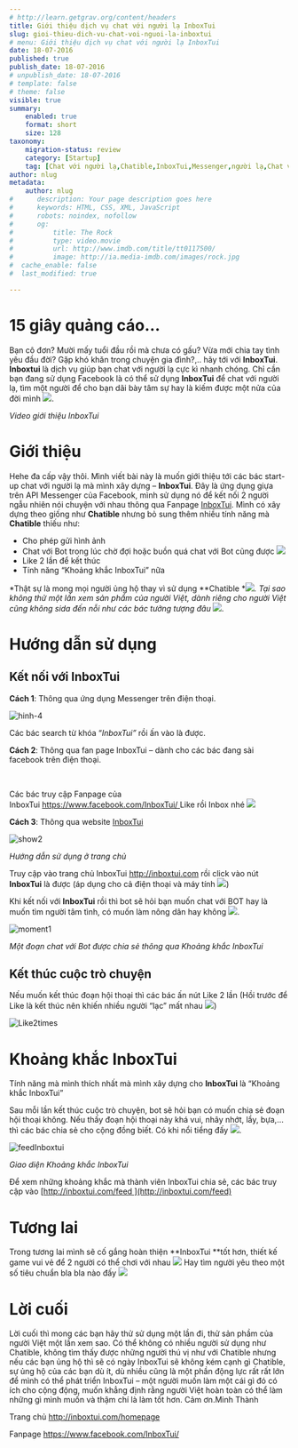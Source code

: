 ```yaml
---
# http://learn.getgrav.org/content/headers
title: Giới thiệu dịch vụ chat với người lạ InboxTui
slug: gioi-thieu-dich-vu-chat-voi-nguoi-la-inboxtui
# menu: Giới thiệu dịch vụ chat với người lạ InboxTui
date: 18-07-2016
published: true
publish_date: 18-07-2016
# unpublish_date: 18-07-2016
# template: false
# theme: false
visible: true
summary:
    enabled: true
    format: short
    size: 128
taxonomy:
    migration-status: review
    category: [Startup]
    tag: [Chat với người lạ,Chatible,InboxTui,Messenger,người lạ,Chat với người lạ,Chatible,InboxTui,Messenger,người lạ]
author: nlug
metadata:
    author: nlug
#      description: Your page description goes here
#      keywords: HTML, CSS, XML, JavaScript
#      robots: noindex, nofollow
#      og:
#          title: The Rock
#          type: video.movie
#          url: http://www.imdb.com/title/tt0117500/
#          image: http://ia.media-imdb.com/images/rock.jpg
#  cache_enable: false
#  last_modified: true

---
```


# 15 giây quảng cáo…

Bạn cô đơn? Mười mấy tuổi đầu rồi mà chưa có gấu? Vừa mới chia tay tình yêu đầu đời? Gặp khó khăn trong chuyện gia đình?,.. hãy tới với **InboxTui**. **Inboxtui** là dịch vụ giúp bạn chat với người lạ cực kì nhanh chóng. Chỉ cần bạn đang sử dụng Facebook là có thể sử dụng **InboxTui** để chat với người lạ, tìm một người để cho bạn dãi bày tâm sự hay là kiếm được một nửa của đời mình ![](http://cuthanh.com/wp-content/uploads/lm-easy-emoticons/emoticons-custom/9ea612b30dc12f06939a01c96f151dc3.png).

*Video giới thiệu InboxTui*

# Giới thiệu

Hehe đa cấp vậy thôi. Mình viết bài này là muốn giới thiệu tới các bác start-up chat với người lạ mà mình xây dựng – **InboxTui**. Đây là ứng dụng giựa trên API Messenger của Facebook, mình sử dụng nó để kết nối 2 người ngẫu nhiên nói chuyện với nhau thông qua Fanpage [InboxTui](https://www.facebook.com/InboxTui/). Mình có xây dựng theo giống như **Chatible** nhưng bỏ sung thêm nhiều tính năng mà **Chatible** thiếu như:

- Cho phép gửi hình ảnh
- Chat với Bot trong lúc chờ đợi hoặc buồn quá chat với Bot cũng được ![](http://cuthanh.com/wp-content/uploads/lm-easy-emoticons/emoticons-custom/b5832fef30eaf55643c1756ec601702d.png)
- Like 2 lần để kết thúc
- Tính năng “Khoảng khắc InboxTui” nữa

*Thật sự là mong mọi người ủng hộ thay vì sử dụng **Chatible **![](http://cuthanh.com/wp-content/uploads/lm-easy-emoticons/emoticons-custom/a2295eb38bfeb56ab060aaf8e4bd2315.png). Tại sao không thử một lần xem sản phẩm của người Việt, dành riêng cho người Việt cũng không sida đến nỗi như các bác tưởng tượng đâu ![](http://cuthanh.com/wp-content/uploads/lm-easy-emoticons/emoticons-custom/4e8a1167e4ebd4920705549439e77db2.png).*

# Hướng dẫn sử dụng

## Kết nối với InboxTui

**Cách 1**: Thông qua ứng dụng Messenger trên điện thoại.

![hinh-4](http://cuthanh.com/wp-content/uploads/2016/07/hinh-4-547x1024.png)

Các bác search từ khóa “*InboxTui”* rồi ấn vào là được.

**Cách 2**: Thông qua fan page InboxTui – dành cho các bác đang sài facebook trên điện thoại.

 

Các bác truy cập Fanpage của InboxTui [https://www.facebook.com/InboxTui/ ](https://www.facebook.com/InboxTui/)Like rồi Inbox nhé ![](http://cuthanh.com/wp-content/uploads/lm-easy-emoticons/emoticons-custom/4496791ae48b92a081a170ec56c63f89.png)

**Cách 3**: Thông qua website [InboxTui](http://inboxtui.com/homepage)

![show2](http://cuthanh.com/wp-content/uploads/2016/07/show2.png)

*Hướng dẫn sử dụng ở trang chủ*

Truy cập vào trang chủ InboxTui <http://inboxtui.com> rồi click vào nút **InboxTui** là được (áp dụng cho cả điện thoại và máy tính ![](http://cuthanh.com/wp-content/uploads/lm-easy-emoticons/emoticons-custom/b5832fef30eaf55643c1756ec601702d.png))

Khi kết nối với **InboxTui** rồi thì bot sẽ hỏi bạn muốn chat với BOT hay là muốn tìm người tâm tình, có muốn làm nông dân hay không ![](http://cuthanh.com/wp-content/uploads/lm-easy-emoticons/emoticons-custom/071f21ef208c6035f370d855d4767207.png).

![moment1](http://cuthanh.com/wp-content/uploads/2016/07/moment1.png)

*Một đoạn chat với Bot được chia sẻ thông qua Khoảng khắc InboxTui*

## Kết thúc cuộc trò chuyện

Nếu muốn kết thúc đoạn hội thoại thì các bác ấn nút Like 2 lần (Hồi trước để Like là kết thúc nên khiến nhiều người “lạc” mất nhau ![](http://cuthanh.com/wp-content/uploads/lm-easy-emoticons/emoticons-custom/4496791ae48b92a081a170ec56c63f89.png))

![Like2times](http://cuthanh.com/wp-content/uploads/2016/07/Like2times.png)

# Khoảng khắc InboxTui

Tính năng mà mình thích nhất mà mình xây dựng cho **InboxTui** là “Khoảng khắc InboxTui”

Sau mỗi lần kết thúc cuộc trò chuyện, bot sẽ hỏi bạn có muốn chia sẻ đoạn hội thoại không. Nếu thấy đoạn hội thoại này khá vui, nhây nhớt, lầy, bựa,… thì các bác chia sẻ cho cộng đồng biết. Có khi nổi tiểng đấy ![](http://cuthanh.com/wp-content/uploads/lm-easy-emoticons/emoticons-custom/e773a3d2ab3e30301da6f0ecd8153a76.png).

![feedInboxtui](http://cuthanh.com/wp-content/uploads/2016/07/feedInboxtui.png)

*Giao diện Khoảng khắc InboxTui*

Để xem những khoảng khắc mà thành viên InboxTui chia sẻ, các bác truy cập vào [http://inboxtui.com/feed ](http://inboxtui.com/feed)

# Tương lai

Trong tương lai mình sẽ cố gắng hoàn thiện **InboxTui **tốt hơn, thiết kế game vui vẻ để 2 người có thể chơi với nhau ![](http://cuthanh.com/wp-content/uploads/lm-easy-emoticons/emoticons-custom/aa9d71a4e03ce5ef22cd34781a848aae.png) Hay tìm người yêu theo một số tiêu chuẩn bla bla nào đấy ![](http://cuthanh.com/wp-content/uploads/lm-easy-emoticons/emoticons-custom/9ea612b30dc12f06939a01c96f151dc3.png)

# Lời cuối

Lời cuối thì mong các bạn hãy thử sử dụng một lần đi, thử sản phầm của người Việt một lần xem sao. Có thể không có nhiều người sử dụng như Chatible, không tìm thấy được những người thú vị như với Chatible nhưng nếu các bạn ủng hộ thì sẽ có ngày InboxTui sẽ không kém cạnh gì Chatible, sự ủng hộ của các bạn dù ít, dù nhiều cũng là một phần động lực rất rất lớn để mình có thể phát triển InboxTui – một người muốn làm một cái gì đó có ích cho cộng động, muốn khẳng định rằng người Việt hoàn toàn có thể làm những gì mình muốn và thậm chí là làm tốt hơn. Cảm ơn.Minh Thành



Trang chủ <http://inboxtui.com/homepage>

Fanpage <https://www.facebook.com/InboxTui/>